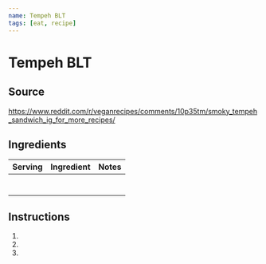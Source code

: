 ```yaml
---
name: Tempeh BLT
tags: [eat, recipe]
---
```


# Tempeh BLT

## Source

https://www.reddit.com/r/veganrecipes/comments/10p35tm/smoky_tempeh_sandwich_ig_for_more_recipes/

## Ingredients

| Serving | Ingredient | Notes |
|-|-|-|
|  |  |  |
|  |  |  |
|  |  |  |
|  |  |  |
|  |  |  |
|  |  |  |
|  |  |  |

## Instructions

1. 
1. 
1. 